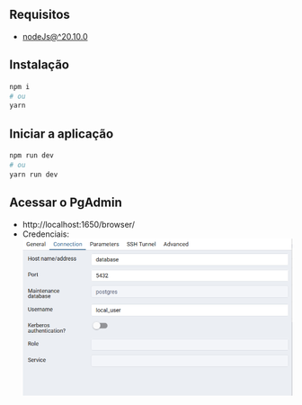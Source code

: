## Requisitos
- [nodeJs@^20.10.0](https://nodejs.org/en/download)
## Instalação
```bash
npm i
# ou
yarn
```

## Iniciar a aplicação
```bash
npm run dev
# ou
yarn run dev
```

## Acessar o PgAdmin
-  http://localhost:1650/browser/
- Credenciais:
  ![Conectar a database](readme.png)
